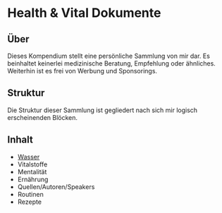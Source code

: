 # Health & Vital Dokumente

## Über 

Dieses Kompendium stellt eine persönliche Sammlung von mir dar. Es beinhaltet keinerlei medizinische Beratung, 
Empfehlung oder ähnliches. Weiterhin ist es frei von Werbung und Sponsorings.

## Struktur

Die Struktur dieser Sammlung ist gegliedert nach sich mir logisch erscheinenden Blöcken.

## Inhalt

- [Wasser](wasser.md)
- Vitalstoffe
- Mentalität
- Ernährung
- Quellen/Autoren/Speakers
- Routinen
- Rezepte
